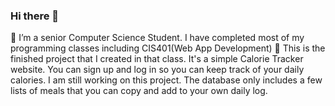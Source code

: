 ### Hi there 👋

🌱 I’m a senior Computer Science Student. I have completed most of my programming classes including CIS401(Web App Development)
👯  This is the finished project that I created in that class. It's a simple Calorie Tracker website.
      You can sign up and log in so you can keep track of your daily calories. I am still working on this project.
      The database only includes a few lists of meals that you can copy and add to your own daily log. 

<!--
**Julius-Megan/Julius-Megan** is a ✨ _special_ ✨ repository because its `README.md` (this file) appears on your GitHub profile.


- 🔭 I’m currently working on ...
- 🌱 I’m a senior Computer Science Student. I have completed most of my programming classes including CIS401(Web App Development)
- 👯  This is the finished project that I created in that class. It's a simple Calorie Tracker website.
      You can sign up and log in so you can keep track of your daily calories. I am still working on this project.
      The database only includes a few lists of meals that you can copy and add to your own daily log. 

      
- 📫 How to reach me: 808-548-1004
-->
